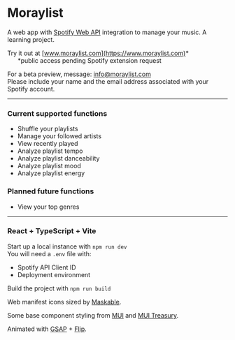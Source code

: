 # Moraylist

A web app with [Spotify Web API](https://developer.spotify.com/documentation/web-api) integration to manage your music.
A learning project.

Try it out at [www.moraylist.com](https://www.moraylist.com)* \
&nbsp;&nbsp;&nbsp;&nbsp;&nbsp;&nbsp;*public access pending Spotify extension request

For a beta preview, message: info@moraylist.com \
Please include your name and the email address associated with your Spotify account.

___
### Current supported functions
- Shuffle your playlists
- Manage your followed artists
- View recently played
- Analyze playlist tempo
- Analyze playlist danceability
- Analyze playlist mood
- Analyze playlist energy

### Planned future functions
- View your top genres

___
### React + TypeScript + Vite

Start up a local instance with `npm run dev` \
You will need a `.env` file with:
* Spotify API Client ID
* Deployment environment

Build the project with `npm run build`

Web manifest icons sized by [Maskable](https://maskable.app).

Some base component styling from [MUI](https://github.com/mui/material-ui) and [MUI Treasury](https://github.com/siriwatknp/mui-treasury).

Animated with [GSAP](https://gsap.com/docs) + [Flip](https://gsap.com/docs/Plugins/Flip/).